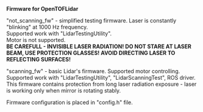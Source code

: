**Firmware for OpenTOFLidar**  
  
"not_scanning_fw" - simplified testing firmware. Laser is constantly "blinking" at 1000 Hz frequency.  
Supported work with "LidarTestingUtility".  
Motor is not supported.  
**BE CAREFULL - INVISIBLE LASER RADIATION! DO NOT STARE AT LASER BEAM, USE PROTECTION GLASSES! AVOID DIRECTING LASER TO REFLECTING SURFACES!**  
  
"scanning_fw" - basic Lidar's firmware. Supported motor controlling.  
Supported work with "LidarTestingUtility", "LidarScanningTest", ROS driver.  
This firmware contains protection from long laser radiation exposure - laser is working only when mirror is rotating stably. 

Firmware configuration is placed in "config.h" file.  


